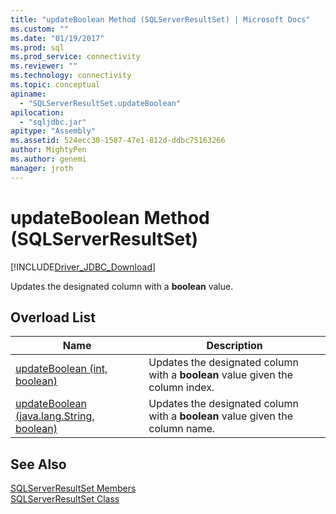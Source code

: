 ```yaml
---
title: "updateBoolean Method (SQLServerResultSet) | Microsoft Docs"
ms.custom: ""
ms.date: "01/19/2017"
ms.prod: sql
ms.prod_service: connectivity
ms.reviewer: ""
ms.technology: connectivity
ms.topic: conceptual
apiname: 
  - "SQLServerResultSet.updateBoolean"
apilocation: 
  - "sqljdbc.jar"
apitype: "Assembly"
ms.assetid: 524ecc30-1587-47e1-812d-ddbc75163266
author: MightyPen
ms.author: genemi
manager: jroth
---
```

# updateBoolean Method (SQLServerResultSet)
[!INCLUDE[Driver_JDBC_Download](../../../includes/driver_jdbc_download.md)]

  Updates the designated column with a **boolean** value.  
  
## Overload List  
  
|Name|Description|  
|----------|-----------------|  
|[updateBoolean (int, boolean)](../../../connect/jdbc/reference/updateboolean-method-int-boolean.md)|Updates the designated column with a **boolean** value given the column index.|  
|[updateBoolean (java.lang.String, boolean)](../../../connect/jdbc/reference/updateboolean-method-java-lang-string-boolean.md)|Updates the designated column with a **boolean** value given the column name.|  
  
## See Also  
 [SQLServerResultSet Members](../../../connect/jdbc/reference/sqlserverresultset-members.md)   
 [SQLServerResultSet Class](../../../connect/jdbc/reference/sqlserverresultset-class.md)  
  
  
